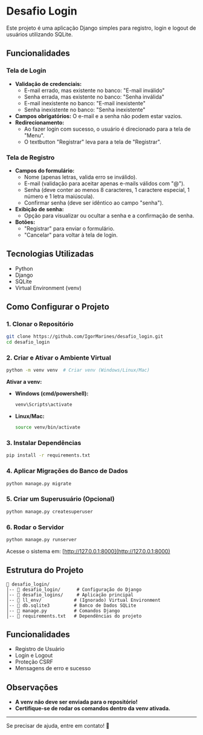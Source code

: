 # Desafio Login

Este projeto é uma aplicação Django simples para registro, login e logout de usuários utilizando SQLite.

## Funcionalidades

### Tela de Login
- **Validação de credenciais:**
  - E-mail errado, mas existente no banco: "E-mail inválido"
  - Senha errada, mas existente no banco: "Senha inválida"
  - E-mail inexistente no banco: "E-mail inexistente"
  - Senha inexistente no banco: "Senha inexistente"
- **Campos obrigatórios:** O e-mail e a senha não podem estar vazios.
- **Redirecionamento:**
  - Ao fazer login com sucesso, o usuário é direcionado para a tela de "Menu".
  - O textbutton "Registrar" leva para a tela de "Registrar".

### Tela de Registro
- **Campos do formulário:**
  - Nome (apenas letras, valida erro se inválido).
  - E-mail (validação para aceitar apenas e-mails válidos com "@").
  - Senha (deve conter ao menos 8 caracteres, 1 caractere especial, 1 número e 1 letra maiúscula).
  - Confirmar senha (deve ser idêntico ao campo "senha").
- **Exibição de senha:**
  - Opção para visualizar ou ocultar a senha e a confirmação de senha.
- **Botões:**
  - "Registrar" para enviar o formulário.
  - "Cancelar" para voltar à tela de login.

## Tecnologias Utilizadas
- Python
- Django
- SQLite
- Virtual Environment (venv)

## Como Configurar o Projeto

### 1. Clonar o Repositório
```bash
git clone https://github.com/IgorMarines/desafio_login.git
cd desafio_login
```

### 2. Criar e Ativar o Ambiente Virtual
```bash
python -m venv venv  # Criar venv (Windows/Linux/Mac)
```
**Ativar a venv:**
- **Windows (cmd/powershell):**
  ```bash
  venv\Scripts\activate
  ```
- **Linux/Mac:**
  ```bash
  source venv/bin/activate
  ```

### 3. Instalar Dependências
```bash
pip install -r requirements.txt
```

### 4. Aplicar Migrações do Banco de Dados
```bash
python manage.py migrate
```

### 5. Criar um Superusuário (Opcional)
```bash
python manage.py createsuperuser
```

### 6. Rodar o Servidor
```bash
python manage.py runserver
```

Acesse o sistema em: [http://127.0.0.1:8000](http://127.0.0.1:8000)

## Estrutura do Projeto
```
📂 desafio_login/
│-- 📂 desafio_login/      # Configuração do Django
│-- 📂 desafio_logins/     # Aplicação principal
│-- 📂 ll_env/            # (Ignorado) Virtual Environment
│-- 📂 db.sqlite3         # Banco de Dados SQLite
│-- 📜 manage.py          # Comandos Django
│-- 📜 requirements.txt   # Dependências do projeto
```

## Funcionalidades
- Registro de Usuário
- Login e Logout
- Proteção CSRF
- Mensagens de erro e sucesso

## Observações
- **A venv não deve ser enviada para o repositório!**
- **Certifique-se de rodar os comandos dentro da venv ativada.**

---
Se precisar de ajuda, entre em contato! 🚀

